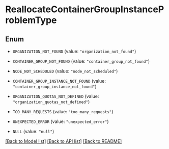 # ReallocateContainerGroupInstanceProblemType

## Enum


* `ORGANIZATION_NOT_FOUND` (value: `"organization_not_found"`)

* `CONTAINER_GROUP_NOT_FOUND` (value: `"container_group_not_found"`)

* `NODE_NOT_SCHEDULED` (value: `"node_not_scheduled"`)

* `CONTAINER_GROUP_INSTANCE_NOT_FOUND` (value: `"container_group_instance_not_found"`)

* `ORGANIZATION_QUOTAS_NOT_DEFINED` (value: `"organization_quotas_not_defined"`)

* `TOO_MANY_REQUESTS` (value: `"too_many_requests"`)

* `UNEXPECTED_ERROR` (value: `"unexpected_error"`)

* `NULL` (value: `"null"`)


[[Back to Model list]](../README.md#documentation-for-models) [[Back to API list]](../README.md#documentation-for-api-endpoints) [[Back to README]](../README.md)


